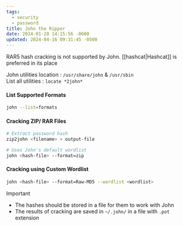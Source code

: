 ```yaml
---
tags:
  - security
  - password
title: John the Ripper
date: 2024-01-28 14:15:56 -0600
updated: 2024-04-16 09:31:45 -0500
---
```


RAR5 hash cracking is not supported by John. [[hashcat|Hashcat]] is preferred in its place

John utilities location : `/usr/share/john` & `/usr/sbin`  
List all utilities : `locate *2john*`

#### List Supported Formats

````bash
john --list=formats
````

#### Cracking ZIP/ RAR Files

````bash
# Extract password hash
zip2john <filename> > output-file

# Uses John's default wordlist
john <hash-file> --format=zip
````

#### Cracking using Custom Wordlist

````bash
john <hash-file> --format=Raw-MD5 --wordlist <wordlist>
````

 > [!IMPORTANT]
 > * The hashes should be stored in a file for them to work with John
 > * The results of cracking are saved in `~/.john/` in a file with `.pot` extension
 